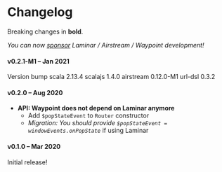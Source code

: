 # Changelog

Breaking changes in **bold**.

_You can now [sponsor](https://github.com/sponsors/raquo) Laminar / Airstream / Waypoint development!_

#### v0.2.1-M1 – Jan 2021
Version bump
scala 2.13.4
scalajs 1.4.0
airstream 0.12.0-M1
url-dsl 0.3.2

#### v0.2.0 – Aug 2020

* **API: Waypoint does not depend on Laminar anymore**
  * Add `$popStateEvent` to `Router` constructor
  * _Migration: You should provide `$popStateEvent = windowEvents.onPopState`_ if using Laminar

#### v0.1.0 – Mar 2020

Initial release!
